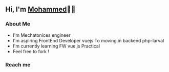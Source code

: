 ## Hi, I'm [Mohammed](#https://github.com/Mohammed-raida2000)👨‍💻
### About Me 
* I'm Mechatonices engineer
* I'm aspiring FrontEnd Developer vuejs To moving in backend php-larval 
* I'm currently learning FW vue.js  Practical 
* Feel free to fork !
### Reach me
